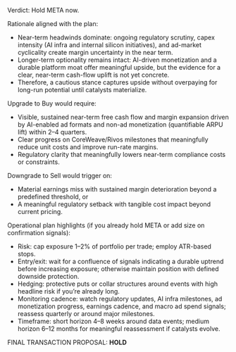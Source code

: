 Verdict: Hold META now.

Rationale aligned with the plan:
- Near-term headwinds dominate: ongoing regulatory scrutiny, capex intensity (AI infra and internal silicon initiatives), and ad-market cyclicality create margin uncertainty in the near term.
- Longer-term optionality remains intact: AI-driven monetization and a durable platform moat offer meaningful upside, but the evidence for a clear, near-term cash-flow uplift is not yet concrete.
- Therefore, a cautious stance captures upside without overpaying for long-run potential until catalysts materialize.

Upgrade to Buy would require:
- Visible, sustained near-term free cash flow and margin expansion driven by AI-enabled ad formats and non-ad monetization (quantifiable ARPU lift) within 2–4 quarters.
- Clear progress on CoreWeave/Rivos milestones that meaningfully reduce unit costs and improve run-rate margins.
- Regulatory clarity that meaningfully lowers near-term compliance costs or constraints.

Downgrade to Sell would trigger on:
- Material earnings miss with sustained margin deterioration beyond a predefined threshold, or
- A meaningful regulatory setback with tangible cost impact beyond current pricing.

Operational plan highlights (if you already hold META or add size on confirmation signals):
- Risk: cap exposure 1–2% of portfolio per trade; employ ATR-based stops.
- Entry/exit: wait for a confluence of signals indicating a durable uptrend before increasing exposure; otherwise maintain position with defined downside protection.
- Hedging: protective puts or collar structures around events with high headline risk if you’re already long.
- Monitoring cadence: watch regulatory updates, AI infra milestones, ad monetization progress, earnings cadence, and macro ad spend signals; reassess quarterly or around major milestones.
- Timeframe: short horizon 4–8 weeks around data events; medium horizon 6–12 months for meaningful reassessment if catalysts evolve.

FINAL TRANSACTION PROPOSAL: **HOLD**